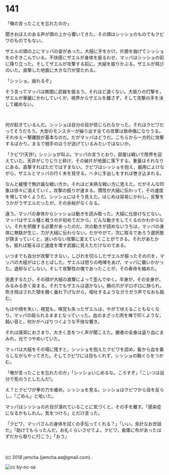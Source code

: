 # 141

「俺の言ったことを忘れたのか」  

聞きおぼえのある声が頭の上から響いてきた。その頭はシッショのものでもクビワのものでもない。  

ザエルの頭の上にマッパの姿があった。大槌に手をかけ，片膝を曲げてシッショをのぞきこんでいる。不快感にザエルが身体を振るわせ，マッパはシッショの前に降り立った。そしてザエルが攻撃する前に，大槌を振りかぶる。ザエルが飛びのいた。直撃した地面に大きな穴が穿たれる。  

「シッショ。崩れるぞ」  

そう言ってマッパは無闇に武器を振るう。それほど速くない。大振りの打撃を，ザエルが華麗にかわしていくが，視界からザエルを離さず，そして攻撃の手を決して緩めない。  

<br>  

何が起きているんだ。シッショは自分の目が信じられなかった。それはクビワだってそうだろう。大型のモンスターが繰り出す全ての攻撃は致命傷になりうる。それゆえ一撃離脱が基本なのだ。だがマッパはどうだ。こちらから一方的に攻撃するばかり。まるで相手のほうが逃げているみたいではないか。  

「クビワ!天井!」シッショが叫ぶ。マッパの言うとおり，部屋は戦いで限界を迎えていた。天井がじりじりと砕け，その破片が地面に落下する。重量はそれなりにある。直撃すればただではすまない。クビワはシッショを抱え，器用によけながら，ザエルとマッパの行く末を見守る。ヘタに手出しをすれば巻き込まれる。  

なんと緩慢で無計画な戦い方か。それほど未熟な戦い方に思えた。だがそんな印象は徐々に消えていく。攻撃の振りが速まる。慣性が大槌に伝わって，その速度を増してゆくようだ。シッショにはそう見えた。はじめは容易にかわし，反撃をうかがうザエルだったが，その余裕がなくなる。  

違う。マッパの身体からシッショは動きを読み取った。大槌に仕掛けなどない。マッパはザエル種と戦うのが初めてだから，どんな動きをしてくるのかわからない。それを把握する必要があったのだ。次の動きが読めないうちは，マッパの身体に無駄が生じ，力が大槌に伝わらない。だがやがて，次に取るであろう選択肢が狭まっていくと，迷いのない攻撃に変えていくことができる。それがあたかも，振れば振るほど速度を増す武器に見えただけなのである。  

いつまでも自分が攻撃できない，しびれを切らしたザエルが振ったその爪を，マッパの大槌がはじきとばした。ザエルは怒りの咆哮をあげ，マッパに襲いかかった。退却などしない。そして攻撃性の塊であったことが，その寿命を縮めた。  

突進するたび，その顔が大槌の直撃によって歪んでゆく。半身が，その全身が，みるみる赤く染まる。それでもザエルは退かない。腕の爪がボロボロに抉られ，吹き飛ばされた顎を醜く垂れ下げながら，嘔吐するようなガラガラ声でなおも挑む。  

もはや顔を失い，視覚も，嗅覚も失ったザエルは，やがて吠えることもなくなり，マッパの殴られるままとなっていった。血のまざった肉を棒で叩くような，鈍い音と，何かがへばりつくような不快な響き。  

それは唐突におさまり，大きく息をつく声が聞こえた。勝者の全身は返り血にまみれ，光でつやめいていた。  

マッパは大槌をその場に残すと，シッショを抱えたクビワを認め，髪から血を垂らしながらやってきた。そしてクビワには目もくれず，シッショの胸ぐらをつかむ。  

「俺が言ったことを忘れたのか」「シッショいじめるな。ころすぞ」「こいつは自分で死のうとしたんだ!」  

え？とクビワが拳の力を緩め，シッショを見る。シッショはクビワから目を反らし，「ごめん」と呟いた。  

マッパはシッショの片目が潰れていることに気づくと，その手を離す。「感染症になるかもしれん。気をつけろ」とだけ言った。  

「クビワ，マッパさんの身体を拭くの手伝ってくれる？」「いい，余計なお世話だ」「助けてもらったんだ，お礼くらいさせてよ。クビワ，倉庫に布があったはずだから取りに行こう」「おう」  

<br>  
<br>  
(c) 2018 jamcha (jamcha.aa@gmail.com).  

![cc by-nc-sa](http://i.creativecommons.org/l/by-nc-sa/4.0/88x31.png)
